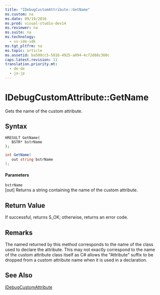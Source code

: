 ```yaml
---
title: "IDebugCustomAttribute::GetName"
ms.custom: na
ms.date: 09/19/2016
ms.prod: visual-studio-dev14
ms.reviewer: na
ms.suite: na
ms.technology: 
  - vs-ide-sdk
ms.tgt_pltfrm: na
ms.topic: article
ms.assetid: ba509cc5-5816-4925-a094-4c72d88c360c
caps.latest.revision: 11
translation.priority.mt: 
  - de-de
  - ja-jp
---
```

# IDebugCustomAttribute::GetName
Gets the name of the custom attribute.  
  
## Syntax  
  
```cpp#  
HRESULT GetName(   
   BSTR* bstrName  
);  
```  
  
```c#  
int GetName(  
   out string bstrName  
);  
```  
  
#### Parameters  
 `bstrName`  
 [out] Returns a string containing the name of the custom attribute.  
  
## Return Value  
 If successful, returns S_OK; otherwise, returns an error code.  
  
## Remarks  
 The named returned by this method corresponds to the name of the class used to declare the attribute. This may not exactly correspond to the name of the custom attribute class itself as C# allows the "Attribute" suffix to be dropped from a custom attribute name when it is used in a declaration.  
  
## See Also  
 [IDebugCustomAttribute](../vs140/IDebugCustomAttribute.md)